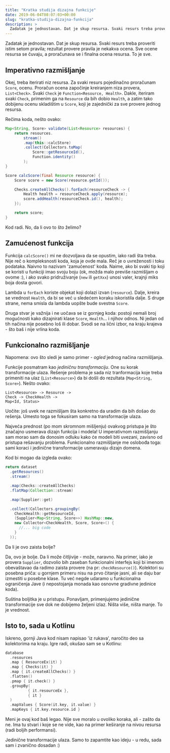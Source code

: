 ```yaml
---
title: "Kratka studija dizajna funkcije"
date: 2019-06-04T08:07:03+00:00
slug: "kratka-studija-dizajna-funkcija"
description: >
  Zadatak je jednostavan. Dat je skup resursa. Svaki resurs treba proveriti istim setom pravila; rezultat provere pravila je nekakva ocena. Sve ocene resursa se čuvaju, a proračunava se i finalna ocena resursa. To je sve.
---
```


Zadatak je jednostavan. Dat je skup resursa. Svaki resurs treba proveriti istim setom pravila; rezultat provere pravila je nekakva ocena. Sve ocene resursa se čuvaju, a proračunava se i finalna ocena resursa. To je sve.

## Imperativno razmišljanje

Okej, treba iterirati niz resursa. Za svaki resurs pojedinačno proračunam `Score`, ocenu. Proračun ocena započinje kreiranjem niza provera, `List<Check>`. Svaki `Check` je `Function<Resource, Health>`. Dakle, iteriram svaki `Check`, primenim ga na `Resource` da bih dobio `Health`, a zatim tako dobijenu ocenu skladištim u `Score`, koji je zajednički za sve provere jednog resursa.

Rečima koda, nešto ovako:

```java
Map<String, Score> validate(List<Resource> resources) {
	return resources.
		stream()
		.map(this::calcStore)
		.collect(Collectors.toMap(
			Score::getResourceId(),
			Function.identity()
		);
}

Score calcScore(final Resource resource) {
	Score score = new Score(resource.getId());

	Checks.createAllChecks().forEach(resourceCheck -> {
		Health health = resourceCheck.apply(resource);
		score.addHealth(resourceCheck.id(), health);
	});

	return score;
}
```

Kod radi. No, da li ovo to što želimo?

## Zamućenost funkcija

Funkcija `calcScore()` mi ne dozvoljava da se opustim, iako radi šta treba. Nije reč o kompleksnosti koda, koja je ovde mala. Reč je o uvreženosti i toku podataka. Naivno to nazivam 'zamućenost' koda. Naime, ako bi svaki tip koji se koristi u funkciji imao svoju boju (ok, možda malo previše razmišljam o ovome :), i ako svako pridruživanje (`new` ili `getXxx`) unosi valer, krajnji miks boja dosta govori.

Lambda u `forEach` koriste objekat koji dolazi izvan (`resource`). Dalje, kreira se vrednost `Health`, da bi se već u sledećem koraku iskoristila dalje. S druge strane, nema smisla da lambda uopšte bude svestna `Score`.

Druga stvar je važnija i ne uočava se iz gornjeg koda: postoji nemali broj mogućnosti kako dizajnirati klase `Score`, `Health`... i njihov odnos. Ni jedan od tih načina nije posebno loš ili dobar. Svodi se na lični izbor, na kraju krajeva - što baš i nije vrlina koda.

## Funkcionalno razmišljanje

Napomena: ovo što sledi je samo primer - _ogled_ jednog načina razmišljanja.

Funkcije posmatram kao _jediničnu transformaciju_. One su korak transformacije ulaza. Rešenje problema je sada niz tranformacija koje treba primeniti na ulaz (`List<Resource>`) da bi došli do rezultata (`Map<String, Score>`). Nešto ovako:

```
List<Resource> -> Resource ->
Check -> CheckHealth ->
Map<Id, Status>
```

Uočite: još uvek ne razmišljam šta konkretno da uradim da bih došao do rešenja. Umesto toga se fokusiram samo na transformacije ulaza.

Najveća prednost (po mom skromnom mišljenju) ovakvog pristupa je što značajno usmerava dizajn funkcija i modela! U imperativnom razmišljanju sam morao sam da donosim odluku kako će modeli biti uvezani, zavisno od pristupa rešavanju problema. Funkcionalno razmišljanje me oslobođa toga: sami koraci i jedinične transformacije usmeravaju dizajn domena.

Kod bi mogao da izgleda ovako:

```java
return dataset
  .getResources()
  .stream()

  .map(Checks::createAllChecks)
  .flatMap(Collection::stream)

  .map(Supplier::get)

  .collect(Collectors.groupingBy(
    CheckHealth::getResourceId,
    (Supplier<Map<String, Score>>) HashMap::new,
    new Collector<CheckHealth, Score, Score>() {
      //... big code
    }
  ));
```

Da li je ovo zaista bolje?

Da, ovo je bolje. Da li može čitljivije - može, naravno. Na primer, iako je provera `Supplier`, dozvolio bih zaseban funkcionalni interfejs koji bi imenom obevaštavao da radimo zaista provere (na pr: `checkResource()`). Kolektori su posebna priča: u gornjem primeru nisu na prvo čitanje jasni, ali se daju bar izmestiti u posebne klase. Tu već negde udaramo u funkcionalna ograničenja Jave (i nepostojanja monada kao osnovne gradivne jedinice koda).

Suština boljitka je u pristupu. Ponavljam, primenjujemo jedinične transformacije sve dok ne dobijemo željeni izlaz. Ništa više, ništa manje. To je vrednost.

## Isto to, sada u Kotlinu

Iskreno, gornji Java kod nisam napisao 'iz rukava', naročito deo sa kolektorima na kraju. Igre radi, okušao sam se u Kotlinu:

```kotlin
database
  .resources
  .map { ResourceEx(it) }
  .map { Checks(it) }
  .map { it.createAllChecks() }
  .flatten()
  .pmap { it.check() }
  .groupBy(
          { it.resourceEx },
          { it }
  )
  .mapValues { Score(it.key, it.value) }
  .mapKeys { it.key.resource.id }
```

Meni je ovaj kod baš legao. Nije sve moralo u ovoliko koraka, ali - zašto da ne. Ima tu stvari i koje se ne vide, kao na primer keširanje na nivou resursa (radi boljih performansi).

Jedinične transformacije ulaza. Samo to zapamtite kao ideju - u redu, sada sam i zvanično dosadan :)
